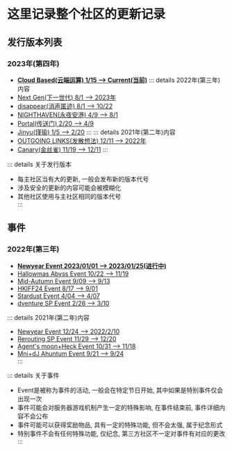 # 这里记录整个社区的更新记录

## 发行版本列表
### 2023年(第四年)
* [**Cloud Based(云端运算) 1/15 --> Current(当前)**](CloudBased/)
::: details 2022年(第三年)内容
* [Next Gen(下一世代) 8/1 --> 2023年](NextGen/)
* [disappear(消声匿迹) 8/1 --> 10/22](disappear/)
* [NIGHTHAVEN(永夜安港) 4/9 --> 8/1](NIGHTHAVEN/)
* [Portal(传送门) 2/20 --> 4/9](Portal/)
* [Jinyu(瑾瑜) 1/5 --> 2/20](Jinyu/)
:::
::: details 2021年(第二年)内容
* [OUTGOING LINKS(发散想法) 12/11 --> 2022年](OUTGOINGLINKS/)
* [Canary(金丝雀) 11/19 --> 12/11](Canary/)
:::
  
::: details 关于发行版本
* 每主社区当有大的更新, 一般会发布新的版本代号  
* 涉及安全的更新的内容可能会被模糊化  
* 其他社区使用与主社区相同的版本代号  
:::

## 事件
### 2022年(第三年)
* [**Newyear Event 2023/01/01 --> 2023/01/25(进行中)**](Event/2022/Newyear)
* [Hallowmas Abyss Event 10/22 --> 11/19](Event/2022/HallowmasAbyss)
* [Mid-Autumn Event 9/09 --> 9/13](Event/2022/Mid-Autumn)
* [HKIFF24 Event 8/17 --> 9/01](Event/2022/HKIFF24)
* [Stardust Event 4/04 --> 4/07](Event/2022/Stardust)
* [dventure SP Event 2/26 --> 3/10](Event/dventure)
  
::: details 2021年(第二年)内容
* [Newyear Event 12/24 --> 2022/2/10](Event/2021/Newyear)
* [Rerouting SP Event 11/29 --> 12/20](Event/Rerouting)
* [Agent's moon+Heck Event 10/31 --> 11/18](Event/2021/Agentsmoon+Heck)
* [Mni+dJ Ahuntum Event 9/21 --> 9/24](Event/2021/Mni+dJoAhuntum)   
:::
  
::: details 关于事件
* Event是被称为事件的活动, 一般会在特定节日开始, 其中如果是特别事件仅会出现一次  
* 事件可能会对服务器游戏机制产生一定的特殊影响, 在事件结束前, 事件详细内容不会公布  
* 事件可能可以获得奖励物品, 具有一定的特殊功能, 但不会太强, 属于纪念形式  
* 特别事件不会有任何特殊功能, 仅纪念, 第三方社区不一定对事件有对应的更改  
:::
